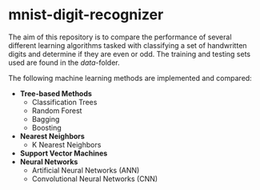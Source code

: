 # mnist-digit-recognizer

The aim of this repository is to compare the performance of several different learning algorithms tasked with classifying a set of handwritten digits and determine if they are even or odd. The training and testing sets used are found in the _data_-folder.

The following machine learning methods are implemented and compared: 
* __Tree-based Methods__
    * Classification Trees
    * Random Forest
    * Bagging
    * Boosting
* __Nearest Neighbors__
    * K Nearest Neighbors
* __Support Vector Machines__
* __Neural Networks__
    * Artificial Neural Networks (ANN)
    * Convolutional Neural Networks (CNN)
